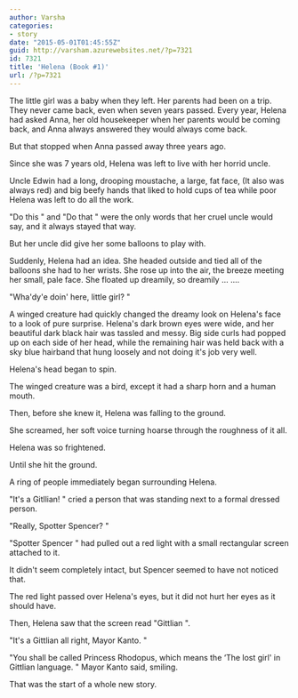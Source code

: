```yaml
---
author: Varsha
categories:
- story
date: "2015-05-01T01:45:55Z"
guid: http://varsham.azurewebsites.net/?p=7321
id: 7321
title: 'Helena (Book #1)'
url: /?p=7321
---
```


The little girl was a baby when they left. Her parents had been on a trip. They never came back, even when seven years passed. Every year, Helena had asked Anna, her old housekeeper when her parents would be coming back, and Anna always answered they would always come back.

But that stopped when Anna passed away three years ago.

Since she was 7 years old, Helena was left to live with her horrid uncle.

Uncle Edwin had a long, drooping moustache, a large, fat face, (It also was always red) and big beefy hands that liked to hold cups of tea while poor Helena was left to do all the work.

 "Do this " and  "Do that " were the only words that her cruel uncle would say, and it always stayed that way.

But her uncle did give her some balloons to play with.

Suddenly, Helena had an idea. She headed outside  and tied all of the balloons she had to her wrists. She rose up into the air, the breeze meeting her small, pale face. She floated up dreamily, so dreamily ... ....

 "Wha'dy'e doin' here, little girl? "

A winged creature had quickly changed the dreamy look on Helena's face to a look of pure surprise.   Helena's dark brown eyes were wide, and her beautiful dark black hair was tassled and messy. Big side curls had popped up on each side of her head, while the remaining hair was held back with a sky blue hairband that hung loosely and not doing it's job very well.

Helena's head began to spin.

The winged creature was a bird, except it had a sharp horn and a human mouth.

Then, before she knew it, Helena was falling to the ground.

She screamed, her soft voice turning hoarse through the roughness of it all.

Helena was so frightened.

Until she hit the ground.

A ring of people immediately began surrounding Helena.

 "It's a Gitllian! " cried a person that was standing next to a formal dressed person.

 "Really, Spotter Spencer? "

 "Spotter Spencer " had pulled out a red light with a small rectangular screen attached to it.

It didn't seem completely intact, but Spencer seemed to have not noticed that.

The red light passed over Helena's eyes, but it did not hurt her eyes as it should have.

Then, Helena saw that the screen read  "Gittlian ".

 "It's a Gittlian all right, Mayor Kanto.  "

 "You shall be called Princess Rhodopus, which means the &#8216;The lost girl' in Gittlian language. " Mayor Kanto said, smiling.

That was the start of a whole new story.

 

 